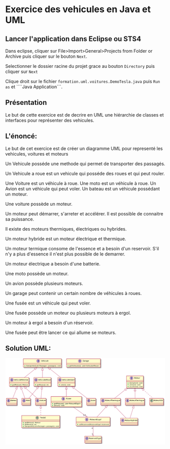 # Exercice des vehicules en Java et UML

## Lancer l'application dans Eclipse ou STS4

Dans eclipse, cliquer sur File>Import>General>Projects from Folder or Archive puis cliquer sur le bouton ```Next```.

Selectionner le dossier racine du projet grace au bouton ```Directory``` puis cliquer sur ```Next```

Clique droit sur le fichier ```formation.uml.voitures.DemoTesla.java``` puis ```Run as``` et ````Java Application```.

## Présentation
Le but de cette exercice est de decrire en UML une hiérarchie de classes et interfaces pour représenter des vehicules.

## L'énoncé:
Le but de cet   exercice est de créer un diagramme UML pour representé les vehicules, voitures et moteurs

Un Vehicule posséde une methode qui permet de transporter des passagés.

Un Vehicule a roue est un vehicule qui posséde des roues et qui peut rouler.

Une Voiture est un véhicule à roue.
Une moto est un véhicule à roue.
Un Avion est un véhicule qui peut voler.
Un bateau est un véhicule possédant un moteur.

Une voiture possède un moteur.

Un moteur peut démarrer, s'arreter et accélérer. Il est possible de connaitre sa puissance.

Il existe des moteurs thermiques, électriques ou hybrides.

Un moteur hybride est un moteur électrique et thermique.

Un moteur termique consome de l'essence et a besoin d'un reservoir. S'il n'y a plus d'essence il n'est plus possible de le demarrer.

Un moteur électrique a besoin d'une batterie.

Une moto possède un moteur.

Un avion possède plusieurs moteurs.

Un garage peut contenir un certain nombre de véhicules à roues.

Une fusée est un véhicule qui peut voler.

Une fusée possède un moteur ou plusieurs moteurs à ergol.

Un moteur à ergol a besoin d'un réservoir.

Une fusée peut être lancer ce qui allume se moteurs.

## Solution UML:
![UML des Vehicules]( ./doc/vehicule.png)
